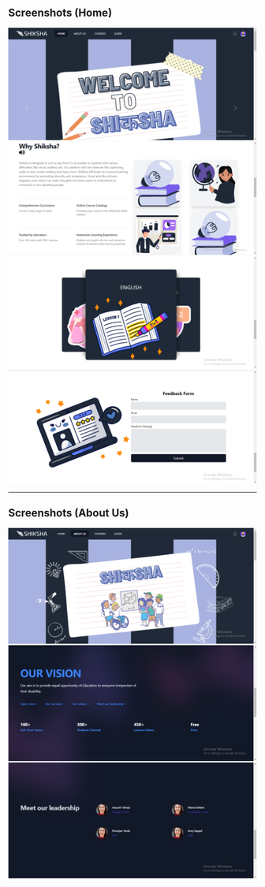## Screenshots (Home)
<img src = "src/images/ss/ss1.png" />
<img src = "src/images/ss/ss2.png" />
<img src = "src/images/ss/ss3.png" />
<img src = "src/images/ss/ss4.png" />

<hr>

## Screenshots (About Us)
<img src = "src/images/ss/ss5.png" />
<img src = "src/images/ss/ss6.png" />
<img src = "src/images/ss/ss7.png" />
